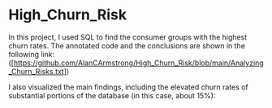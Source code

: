 # High_Churn_Risk

In this project, I used SQL to find the consumer groups with the highest churn rates.
The annotated code and the conclusions are shown in the following link:
([https://github.com/AlanCArmstrong/High_Churn_Risk/blob/main/Analyzing_Churn_Risks.txt])

I also visualized the main findings, including the elevated churn rates of substantial portions of the database (in this case, about 15%):
